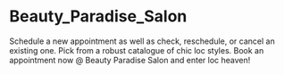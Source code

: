 # Beauty_Paradise_Salon
Schedule a new appointment as well as check, reschedule, or cancel an existing one. Pick from a robust catalogue of chic loc styles. Book an appointment now @ Beauty Paradise Salon and enter loc heaven!
